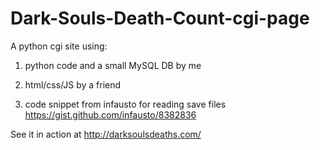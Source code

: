 Dark-Souls-Death-Count-cgi-page
===============================

A python cgi site using:

1. python code and a small MySQL DB by me

2. html/css/JS by a friend

3. code snippet from infausto for reading save files https://gist.github.com/infausto/8382836


See it in action at http://darksoulsdeaths.com/
